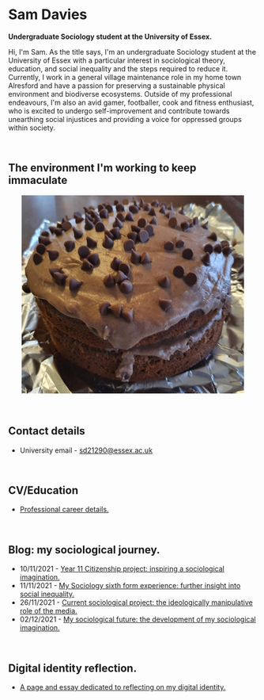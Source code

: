 # **Sam Davies**
**Undergraduate Sociology student at the University of Essex.**

Hi, I'm Sam. As the title says, I'm an undergraduate Sociology student at the University of Essex with a particular interest in sociological theory, education, and social inequality and the steps required to reduce it. Currently, I work in a general village maintenance role in my home town Alresford and have a passion for preserving a sustainable physical environment and biodiverse ecosystems. Outside of my professional endeavours, I'm also an avid gamer, footballer, cook and fitness enthusiast, who is excited to undergo self-improvement and contribute towards unearthing social injustices and providing a voice for oppressed groups within society.

<br>

## The environment I'm working to keep immaculate

<p align="center">
<img src="assets/img/Updated%20cake%20image.jpg" width="450" height="400" />
</p>

<br>

## Contact details
- University email - sd21290@essex.ac.uk

<br>

## CV/Education

- [Professional career details.](2021-12-06-Sam-Davies-education.md) 

<br> 

## Blog: my sociological journey.
- 10/11/2021 - [Year 11 Citizenship project: inspiring a sociological imagination.](2021-11-10-year-eleven-project.md)
- 11/11/2021 - [My Sociology sixth form experience: further insight into social inequality.](2021-11-11-sociology-at-sixth-form.md)
- 26/11/2021 - [Current sociological project: the ideologically manipulative role of the media.](2021-11-26-current-sociological-project.md)
- 02/12/2021 - [My sociological future: the development of my sociological imagination.](2021-12-02-sociological-imagination-in-the-future.md)

<br>

## Digital identity reflection.
- [A page and essay dedicated to reflecting on my digital identity.](di-reflection.md)
